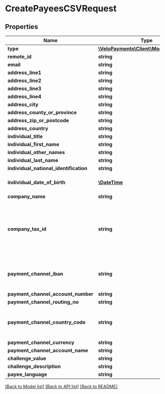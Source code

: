 # CreatePayeesCSVRequest

## Properties
Name | Type | Description | Notes
------------ | ------------- | ------------- | -------------
**type** | [**\VeloPayments\Client\Model\PayeeType**](PayeeType.md) |  | 
**remote_id** | **string** |  | 
**email** | **string** |  | 
**address_line1** | **string** |  | 
**address_line2** | **string** |  | [optional] 
**address_line3** | **string** |  | [optional] 
**address_line4** | **string** |  | [optional] 
**address_city** | **string** |  | 
**address_county_or_province** | **string** |  | [optional] 
**address_zip_or_postcode** | **string** |  | 
**address_country** | **string** |  | 
**individual_title** | **string** |  | [optional] 
**individual_first_name** | **string** |  | [optional] 
**individual_other_names** | **string** |  | [optional] 
**individual_last_name** | **string** |  | [optional] 
**individual_national_identification** | **string** |  | [optional] 
**individual_date_of_birth** | [**\DateTime**](\DateTime.md) | example - 1970-05-20 | [optional] 
**company_name** | **string** |  | [optional] 
**company_tax_id** | **string** | Company Tax Id (EIN) must be 9 numeric characters. Must match the regular expression &#x60;&#x60;&#x60;[\\d]{9}&#x60;&#x60;&#x60;. | [optional] 
**payment_channel_iban** | **string** | Must match the regular expression &#x60;&#x60;&#x60;^[A-Za-z0-9]+$&#x60;&#x60;&#x60;. | [optional] 
**payment_channel_account_number** | **string** |  | [optional] 
**payment_channel_routing_no** | **string** |  | [optional] 
**payment_channel_country_code** | **string** | Must be a 3 character currency code. ISO 4217 | [optional] 
**payment_channel_currency** | **string** |  | [optional] 
**payment_channel_account_name** | **string** |  | [optional] 
**challenge_value** | **string** |  | [optional] 
**challenge_description** | **string** |  | [optional] 
**payee_language** | **string** |  | [optional] 

[[Back to Model list]](../README.md#documentation-for-models) [[Back to API list]](../README.md#documentation-for-api-endpoints) [[Back to README]](../README.md)


